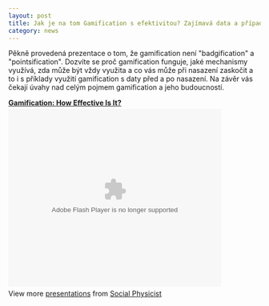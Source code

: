 ```yaml
---
layout: post
title: Jak je na tom Gamification s efektivitou? Zajímavá data a případové studie
category: news
---
```


<p>Pěkně provedená prezentace o tom, že gamification není "badgification" a "pointsification". Dozvíte se proč gamification funguje, jaké mechanismy využívá, zda může být vždy využita a co vás může při nasazení zaskočit a to i s příklady využití gamification s daty před a po nasazení. Na závěr vás čekají úvahy nad celým pojmem gamification a jeho budoucností.</p>

 <div style="width:425px" id="__ss_9427369"> <strong style="display:block;margin:12px 0 4px"><a href="http://www.slideshare.net/ervler/gamification-how-effective-is-it" title="Gamification: How Effective Is It?" target="_blank">Gamification: How Effective Is It?</a></strong> <object id="__sse9427369" width="425" height="355"> <param name="movie" value="http://static.slidesharecdn.com/swf/ssplayer2.swf?doc=esomarcongress2011gamification2011-09-26slideshare-110926093912-phpapp01&stripped_title=gamification-how-effective-is-it&userName=ervler" /> <param name="allowFullScreen" value="true"/> <param name="allowScriptAccess" value="always"/> <embed name="__sse9427369" src="http://static.slidesharecdn.com/swf/ssplayer2.swf?doc=esomarcongress2011gamification2011-09-26slideshare-110926093912-phpapp01&stripped_title=gamification-how-effective-is-it&userName=ervler" type="application/x-shockwave-flash" allowscriptaccess="always" allowfullscreen="true" width="425" height="355"></embed> </object> <div style="padding:5px 0 12px"> View more <a href="http://www.slideshare.net/" target="_blank">presentations</a> from <a href="http://www.slideshare.net/ervler" target="_blank">Social Physicist</a> </div> </div>